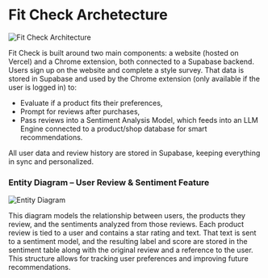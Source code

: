 # Fit Check Archetecture

![Fit Check Architecture](./image.png)


Fit Check is built around two main components: a website (hosted on Vercel) and a Chrome extension, both connected to a Supabase backend.
Users sign up on the website and complete a style survey. That data is stored in Supabase and used by the Chrome extension (only available if the user is logged in) to:

- Evaluate if a product fits their preferences,
- Prompt for reviews after purchases,
- Pass reviews into a Sentiment Analysis Model, which feeds into an LLM Engine connected to a product/shop database for smart recommendations.

All user data and review history are stored in Supabase, keeping everything in sync and personalized.

### Entity Diagram – User Review & Sentiment Feature

![Entity Diagram](./architecture/entity-diagram.png)

This diagram models the relationship between users, the products they review, and the sentiments analyzed from those reviews. Each product review is tied to a user and contains a star rating and text. That text is sent to a sentiment model, and the resulting label and score are stored in the sentiment table along with the original review and a reference to the user. This structure allows for tracking user preferences and improving future recommendations.